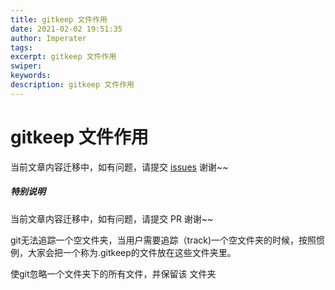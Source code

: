 ```yaml
---
title: gitkeep 文件作用
date: 2021-02-02 19:51:35
author: Imperater
tags:
excerpt: gitkeep 文件作用
swiper:
keywords:
description: gitkeep 文件作用
---
```


# gitkeep 文件作用

当前文章内容迁移中，如有问题，请提交 [issues](https://github.com/Starrier/starrier.github.io/issues) 谢谢~~


##### **特别说明**

当前文章内容迁移中，如有问题，请提交 PR 谢谢~~

git无法追踪一个空文件夹，当用户需要追踪（track)一个空文件夹的时候，按照惯例，大家会把一个称为.gitkeep的文件放在这些文件夹里。

使git忽略一个文件夹下的所有文件，并保留该 文件夹
